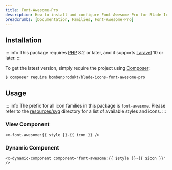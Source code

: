 ```yaml
---
title: Font-Awesome-Pro
description: How to install and configure Font-Awesome-Pro for Blade Icons.
breadcrumbs: [Documentation, Families, Font-Awesome-Pro]
---
```


## Installation

::: info
This package requires [PHP](https://www.php.net/) 8.2 or later, and it supports [Laravel](https://laravel.com/) 10 or later.
:::

To get the latest version, simply require the project using [Composer](https://getcomposer.org/):

```bash
$ composer require bombenprodukt/blade-icons-font-awesome-pro
```

## Usage

::: info
The prefix for all icon families in this package is `font-awesome`. Please refer to the [resources/svg](https://github.com/BombenProdukt/blade-icons-font-awesome-pro/tree/main/resources/svg) directory for a list of available styles and icons.
:::

### View Component

```blade
<x-font-awesome:{{ style }}-{{ icon }} />
```

### Dynamic Component

```blade
<x-dynamic-component component="font-awesome:{{ $style }}-{{ $icon }}" />
```
